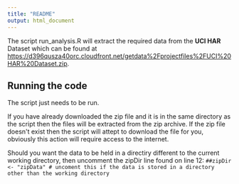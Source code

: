 ```yaml
---
title: "README"
output: html_document
---
```


The script run_analysis.R will extract the required data from the **UCI HAR** Dataset which can be found at <https://d396qusza40orc.cloudfront.net/getdata%2Fprojectfiles%2FUCI%20HAR%20Dataset.zip>.

Running the code
----------------
The script just needs to be run.

If you have already downloaded the zip file and it is in the same directory as the script then the files will be extracted from the zip archive. If the zip file doesn't exist then the script will attept to download the file for you, obviously this action will require access to the internet.

Should you want the data to be held in a directiry different to the current working directory, then uncomment the zipDir line found on line 12: ```##zipDir <- "zipData" # uncoment this if the data is stored in a directory other than the working directory```
